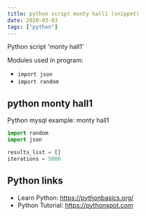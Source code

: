 ```yaml
---
title: python script monty hall1 (snippet)
date: 2020-03-03
tags: ["python"]
---
```

Python script 'monty hall1'


Modules used in program: 
* `import json`
* `import random`

## python monty hall1

Python mysql example: monty hall1

```python
import random
import json

results_list = []
iterations = 5000

```

## Python links

- Learn Python: https://pythonbasics.org/
- Python Tutorial: https://pythonspot.com
